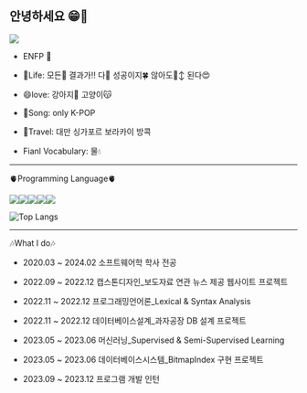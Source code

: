 ## 안녕하세요 😁🙌

<img src = https://d3kxs6kpbh59hp.cloudfront.net/community/COMMUNITY/33cec27ad0cc4072a7e596f32e1c97a9/e1b91074d3384e8d877d0dbfe520d242_1538270577.jpg>

* ENFP 🌈
* 🌟Life: 모든🤗 결과가‼️ 다🤍 성공이지🍀 않아도🙂‍↕️ 된다😍

* 😄love: 강아지🐶 고양이😽

* 🎤Song: only K-POP

* 🛫Travel: 대만 싱가포르 보라카이 방콕

* Fianl Vocabulary: 물💧



____________________________________________________________________________________________________
🫀Programming Language🫀

<img src="https://img.shields.io/badge/Java-gray?style=for-the-badge" /><img src="https://img.shields.io/badge/Python-yellow?style=for-the-badge&logo=python&logoColor=3776AB" /><img src="https://img.shields.io/badge/C%23-8e7cc3?style=for-the-badge" /><img src="https://img.shields.io/badge/JavaScript-ffd966?style=for-the-badge&logo=javascript&logoColor=black" /><img src="https://img.shields.io/badge/MySQL-6fa8dc?style=for-the-badge&logo=mysql&logoColor=white" />


![Top Langs](https://github-readme-stats.vercel.app/api/top-langs/?username=KKimgy013&layout=compact)

____________________________________________________________________________________________________
🎶What I do🎶
* 2020.03 ~ 2024.02 소프트웨어학 학사 전공

* 2022.09 ~ 2022.12 캡스톤디자인_보도자료 연관 뉴스 제공 웹사이트 프로젝트
* 2022.11 ~ 2022.12 프로그래밍언어론_Lexical & Syntax Analysis
* 2022.11 ~ 2022.12 데이터베이스설계_과자공장 DB 설계 프로젝트
* 2023.05 ~ 2023.06 머신러닝_Supervised & Semi-Supervised Learning
* 2023.05 ~ 2023.06 데이터베이스시스템_BitmapIndex 구현 프로젝트
* 2023.09 ~ 2023.12 프로그램 개발 인턴
  
  

<!--
**KKimgy013/KKimgy013** is a ✨ _special_ ✨ repository because its `README.md` (this file) appears on your GitHub profile.

Here are some ideas to get you started:
